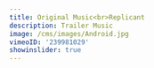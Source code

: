 ```yaml
---
title: Original Music<br>Replicant
description: Trailer Music
image: /cms/images/Android.jpg
vimeoID: '239981029'
showinslider: true
---
```



